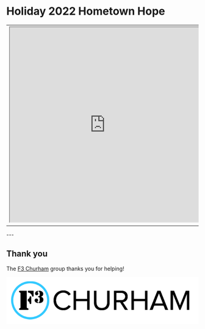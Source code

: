 # Holiday 2022 Hometown Hope

<table>
  <tr>
    <th><iframe src="https://www.gofundme.com/f/jdqapw-donate-to-help/widget/large/" width="500" height="510"></iframe></th>
    <th><iframe src="https://www.gofundme.com/f/f3-chatham-is-raising-money-for-cora/widget/large/" width="500" height="510"></iframe></th>
    <th><iframe src="https://www.gofundme.com/f/help-us-raise-money-for-christmas-house/widget/large/" width="500" height="510"></iframe></th>
  </tr>
</table>
---

## Thank you

The [F3 Churham](https://f3churham.com/) group thanks you for helping!

![f3 logo](f3_churham_logo.png)
